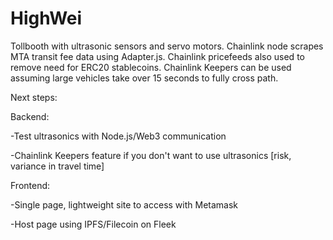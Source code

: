 # HighWei

Tollbooth with ultrasonic sensors and servo motors. Chainlink node scrapes MTA transit fee data using Adapter.js.
Chainlink pricefeeds also used to remove need for ERC20 stablecoins. Chainlink Keepers can be used assuming large vehicles take over 15 seconds to fully cross path.

Next steps: 

Backend:

-Test ultrasonics with Node.js/Web3 communication

-Chainlink Keepers feature if you don't want to use ultrasonics [risk, variance in travel time]

Frontend: 

-Single page, lightweight site to access with Metamask

-Host page using IPFS/Filecoin on Fleek
